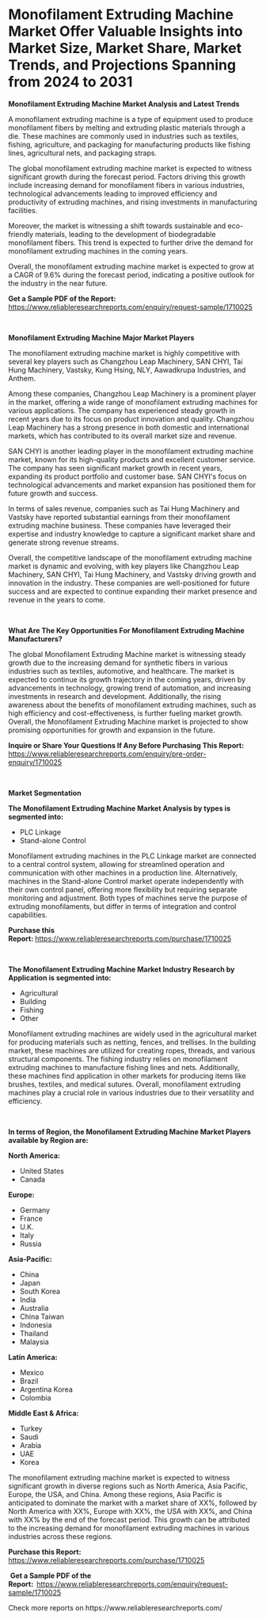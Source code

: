<p><h1>Monofilament Extruding Machine Market Offer Valuable Insights into Market Size, Market Share, Market Trends, and Projections Spanning from 2024 to 2031</h1></p><p><strong>Monofilament Extruding Machine Market Analysis and Latest Trends</strong></p>
<p><p>A monofilament extruding machine is a type of equipment used to produce monofilament fibers by melting and extruding plastic materials through a die. These machines are commonly used in industries such as textiles, fishing, agriculture, and packaging for manufacturing products like fishing lines, agricultural nets, and packaging straps.</p><p>The global monofilament extruding machine market is expected to witness significant growth during the forecast period. Factors driving this growth include increasing demand for monofilament fibers in various industries, technological advancements leading to improved efficiency and productivity of extruding machines, and rising investments in manufacturing facilities.</p><p>Moreover, the market is witnessing a shift towards sustainable and eco-friendly materials, leading to the development of biodegradable monofilament fibers. This trend is expected to further drive the demand for monofilament extruding machines in the coming years.</p><p>Overall, the monofilament extruding machine market is expected to grow at a CAGR of 9.6% during the forecast period, indicating a positive outlook for the industry in the near future.</p></p>
<p><strong>Get a Sample PDF of the Report:&nbsp;</strong> <a href="https://www.reliableresearchreports.com/enquiry/request-sample/1710025">https://www.reliableresearchreports.com/enquiry/request-sample/1710025</a></p>
<p>&nbsp;</p>
<p><strong>Monofilament Extruding Machine Major Market Players</strong></p>
<p><p>The monofilament extruding machine market is highly competitive with several key players such as Changzhou Leap Machinery, SAN CHYI, Tai Hung Machinery, Vastsky, Kung Hsing, NLY, Aawadkrupa Industries, and Anthem.</p><p>Among these companies, Changzhou Leap Machinery is a prominent player in the market, offering a wide range of monofilament extruding machines for various applications. The company has experienced steady growth in recent years due to its focus on product innovation and quality. Changzhou Leap Machinery has a strong presence in both domestic and international markets, which has contributed to its overall market size and revenue.</p><p>SAN CHYI is another leading player in the monofilament extruding machine market, known for its high-quality products and excellent customer service. The company has seen significant market growth in recent years, expanding its product portfolio and customer base. SAN CHYI's focus on technological advancements and market expansion has positioned them for future growth and success.</p><p>In terms of sales revenue, companies such as Tai Hung Machinery and Vastsky have reported substantial earnings from their monofilament extruding machine business. These companies have leveraged their expertise and industry knowledge to capture a significant market share and generate strong revenue streams.</p><p>Overall, the competitive landscape of the monofilament extruding machine market is dynamic and evolving, with key players like Changzhou Leap Machinery, SAN CHYI, Tai Hung Machinery, and Vastsky driving growth and innovation in the industry. These companies are well-positioned for future success and are expected to continue expanding their market presence and revenue in the years to come.</p></p>
<p>&nbsp;</p>
<p><strong>What Are The Key Opportunities For Monofilament Extruding Machine Manufacturers?</strong></p>
<p><p>The global Monofilament Extruding Machine market is witnessing steady growth due to the increasing demand for synthetic fibers in various industries such as textiles, automotive, and healthcare. The market is expected to continue its growth trajectory in the coming years, driven by advancements in technology, growing trend of automation, and increasing investments in research and development. Additionally, the rising awareness about the benefits of monofilament extruding machines, such as high efficiency and cost-effectiveness, is further fueling market growth. Overall, the Monofilament Extruding Machine market is projected to show promising opportunities for growth and expansion in the future.</p></p>
<p><strong>Inquire or Share Your Questions If Any Before Purchasing This Report:</strong> <a href="https://www.reliableresearchreports.com/enquiry/pre-order-enquiry/1710025">https://www.reliableresearchreports.com/enquiry/pre-order-enquiry/1710025</a></p>
<p>&nbsp;</p>
<p><strong>Market Segmentation</strong></p>
<p><strong>The Monofilament Extruding Machine Market Analysis by types is segmented into:</strong></p>
<p><ul><li>PLC Linkage</li><li>Stand-alone Control</li></ul></p>
<p><p>Monofilament extruding machines in the PLC Linkage market are connected to a central control system, allowing for streamlined operation and communication with other machines in a production line. Alternatively, machines in the Stand-alone Control market operate independently with their own control panel, offering more flexibility but requiring separate monitoring and adjustment. Both types of machines serve the purpose of extruding monofilaments, but differ in terms of integration and control capabilities.</p></p>
<p><strong>Purchase this Report:&nbsp;</strong><a href="https://www.reliableresearchreports.com/purchase/1710025">https://www.reliableresearchreports.com/purchase/1710025</a></p>
<p>&nbsp;</p>
<p><strong>The Monofilament Extruding Machine Market Industry Research by Application is segmented into:</strong></p>
<p><ul><li>Agricultural</li><li>Building</li><li>Fishing</li><li>Other</li></ul></p>
<p><p>Monofilament extruding machines are widely used in the agricultural market for producing materials such as netting, fences, and trellises. In the building market, these machines are utilized for creating ropes, threads, and various structural components. The fishing industry relies on monofilament extruding machines to manufacture fishing lines and nets. Additionally, these machines find application in other markets for producing items like brushes, textiles, and medical sutures. Overall, monofilament extruding machines play a crucial role in various industries due to their versatility and efficiency.</p></p>
<p>&nbsp;</p>
<p><strong>In terms of Region, the Monofilament Extruding Machine Market Players available by Region are:</strong></p>
<p>
    <p> <strong> North America: </strong>
        <ul>
            <li>United States</li>
            <li>Canada</li>
        </ul>
        </p> 
    <p> <strong> Europe: </strong>
        <ul>
            <li>Germany</li>
            <li>France</li>
            <li>U.K.</li>
            <li>Italy</li>
            <li>Russia</li>
        </ul>
        </p> 
    <p> <strong> Asia-Pacific: </strong>
        <ul>
            <li>China</li>
            <li>Japan</li>
            <li>South Korea</li>
            <li>India</li>
            <li>Australia</li>
            <li>China Taiwan</li>
            <li>Indonesia</li>
            <li>Thailand</li>
            <li>Malaysia</li>
        </ul>
        </p> 
    <p> <strong> Latin America: </strong>
        <ul>
            <li>Mexico</li>
            <li>Brazil</li>
            <li>Argentina Korea</li>
            <li>Colombia</li>
        </ul>
        </p> 
    <p> <strong> Middle East & Africa: </strong>
        <ul>
            <li>Turkey</li>
            <li>Saudi</li>
            <li>Arabia</li>
            <li>UAE</li>
            <li>Korea</li>
        </ul>
    </p>
    </p>
<p><p>The monofilament extruding machine market is expected to witness significant growth in diverse regions such as North America, Asia Pacific, Europe, the USA, and China. Among these regions, Asia Pacific is anticipated to dominate the market with a market share of XX%, followed by North America with XX%, Europe with XX%, the USA with XX%, and China with XX% by the end of the forecast period. This growth can be attributed to the increasing demand for monofilament extruding machines in various industries across these regions.</p></p>
<p><strong>Purchase this Report: </strong><a href="https://www.reliableresearchreports.com/purchase/1710025">https://www.reliableresearchreports.com/purchase/1710025</a></p>
<p>&nbsp;<strong>Get a Sample PDF of the Report:&nbsp;&nbsp;</strong><a href="https://www.reliableresearchreports.com/enquiry/request-sample/1710025">https://www.reliableresearchreports.com/enquiry/request-sample/1710025</a></p>
<p><strong></strong></p>
<p>Check more reports on https://www.reliableresearchreports.com/</p>